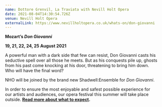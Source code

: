 ```yaml
---
name: Dottore Grenvil, La Traviata with Nevill Holt Opera
date: 2021-08-04T14:30:54.726Z
venue: Nevill Holt Opera
externalLink: https://www.nevillholtopera.co.uk/whats-on/don-giovanni
---
```

<!--StartFragment-->

**Mozart’s *Don Giovanni***

**19, 21, 22, 24, 25 August 2021**

A powerful man with a dark side that few can resist, Don Giovanni casts his seductive spell over all those he meets. But as his conquests pile up, ghosts from his past come knocking at his door, threatening to bring him down. Who will have the final word?

NHO will be joined by the brand new Shadwell:Ensemble for *Don Giovanni*.

In order to ensure the most enjoyable and safest possible experience for our artists and audiences, our opera festival this summer will take place outside. **[Read more about what to expect](https://www.nevillholtopera.co.uk/news/nho-summer-opera-festival-2021).**

<!--EndFragment-->